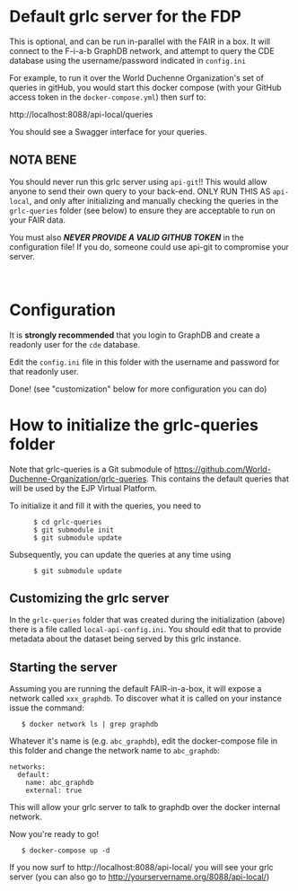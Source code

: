 # Default grlc server for the FDP

This is optional, and can be run in-parallel with the FAIR in a box.  It will connect to the F-i-a-b GraphDB network, and attempt to query the 
CDE database using the username/password indicated in `config.ini`

For example, to run it over the World Duchenne Organization's set of queries in gitHub, you would start this docker compose (with your GitHub access token in the `docker-compose.yml`) then surf to:

http://localhost:8088/api-local/queries

You should see a Swagger interface for your queries.

## NOTA BENE

You should never run this grlc server using `api-git`!!  This would allow anyone to send their own query to your back-end.  ONLY RUN THIS AS `api-local`, and only after initializing and manually checking the queries in the `grlc-queries` folder (see below) to ensure they are acceptable to run on your FAIR data.

You must also **_NEVER PROVIDE A VALID GITHUB TOKEN_** in the configuration file!  If you do, someone could use api-git to compromise your server.

<br/>

# Configuration

It is **strongly recommended** that you login to GraphDB and create a readonly user for the `cde` database.

Edit the `config.ini` file in this folder with the username and password for that readonly user.

Done!  (see "customization" below for more configuration you can do)

# How to initialize the grlc-queries folder

Note that grlc-queries is a Git submodule of https://github.com/World-Duchenne-Organization/grlc-queries.  This contains the default queries that will be used by the EJP Virtual Platform.

To initialize it and fill it with the queries, you need to
```
      $ cd grlc-queries
      $ git submodule init
      $ git submodule update
```

Subsequently, you can update the queries at any time using 

```
      $ git submodule update
```

## Customizing the grlc server

In the `grlc-queries` folder that was created during the initialization (above) there is a file called `local-api-config.ini`.  You should edit that to provide metadata about the dataset being served by this grlc instance.


## Starting the server

Assuming you are running the default FAIR-in-a-box, it will expose a network called `xxx_graphdb`.  To discover what it is called on your instance issue the command:

```
   $ docker network ls | grep graphdb
```

Whatever it's name is (e.g. `abc_graphdb`), edit the docker-compose file in this folder and change the network name to `abc_graphdb`:

```
networks:
  default:
    name: abc_graphdb
    external: true
```

This will allow your grlc server to talk to graphdb over the docker internal network.

Now you're ready to go!

```
   $ docker-compose up -d
```

If you now surf to http://localhost:8088/api-local/ you will see your grlc server (you can also go to http://yourservername.org/8088/api-local/)


